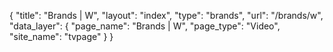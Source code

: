 {
    "title": "Brands | W",
    "layout": "index",
    "type": "brands",
    "url": "\/brands\/w",
    "data_layer": {
        "page_name": "Brands | W",
        "page_type": "Video",
        "site_name": "tvpage"
    }
}
